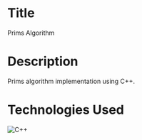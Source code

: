 # Title
Prims Algorithm

# Description
Prims algorithm implementation using C++.

# Technologies Used
![C++](https://img.shields.io/badge/C%2B%2B-00599C?style=for-the-badge&logo=c%2B%2B&logoColor=white)
